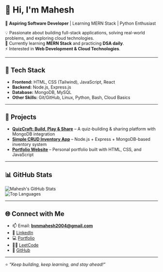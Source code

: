 # 👋 Hi, I'm Mahesh  

🚀 **Aspiring Software Developer** | Learning MERN Stack | Python Enthusiast  

💡 Passionate about building full-stack applications, solving real-world problems, and exploring cloud technologies.  
🌱 Currently learning **MERN Stack** and practicing **DSA daily**.  
⚡ Interested in **Web Development & Cloud Technologies**.  

---

## 🔧 Tech Stack  
- **Frontend:** HTML, CSS (Tailwind), JavaScript, React  
- **Backend:** Node.js, Express.js  
- **Database:** MongoDB, MySQL  
- **Other Skills:** Git/GitHub, Linux, Python, Bash, Cloud Basics  

---

## 📂 Projects  
- **[QuizCraft: Build, Play & Share](https://github.com/maheshbvn/quizcraft)** – A quiz-building & sharing platform with MongoDB integration  
- **[Simple CRUD Inventory App](https://github.com/maheshbvn/simple-crud-app-backend)** – Node.js + Express + MongoDB-based inventory system  
- **[Portfolio Website](https://maheshbvn.github.io)** – Personal portfolio built with HTML, CSS, and JavaScript  

---

## 📊 GitHub Stats  
![Mahesh's GitHub Stats](https://github-readme-stats.vercel.app/api?username=maheshbvn&show_icons=true&theme=radical)  
![Top Languages](https://github-readme-stats.vercel.app/api/top-langs/?username=maheshbvn&layout=compact&theme=radical)  

---

## 🌐 Connect with Me  
- 📫 Email: **bvnmahesh2004@gmail.com**  
- 💼 [LinkedIn](https://www.linkedin.com/in/mahesh-bvn/)  
- 💻 [Portfolio](https://maheshbvn.github.io)  
- 👨‍💻 [LeetCode](https://leetcode.com/u/mahesh_2004/)  
- 🐙 [GitHub](https://github.com/maheshbvn)  

---

⭐️ _“Keep building, keep learning, and stay ahead!”_  
